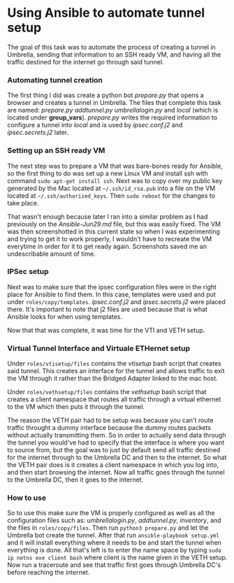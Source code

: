 # Using Ansible to automate tunnel setup
The goal of this task was to automate the process of creating a tunnel in Umbrella, sending that information to an SSH ready VM, and having all the traffic destined for the internet go through said tunnel.

### Automating tunnel creation
The first thing I did was create a python bot *prepare.py* that opens a browser and creates a tunnel in Umbrella. 
The files that complete this task are named: *prepare.py* *addtunnel.py* *umbrellalogin.py* and *local* (which is located under **group_vars**). 
*prepare.py* writes the required information to configure a tunnel into *local* and is used by *ipsec.conf.j2* and *ipsec.secrets.j2* later.

### Setting up an SSH ready VM
The next step was to prepare a VM that was bare-bones ready for Ansible, so the first thing to do was set up a new Linux VM and install ssh with command ```sudo apt-get install ssh```. Next was to copy over my public key generated by the Mac located at ```~/.ssh/id_rsa.pub``` into a file on the VM located at ```~/.ssh/authorized_keys```. Then ```sudo reboot``` for the changes to take place.<br/>

That wasn't enough because later I ran into a similar problem as I had previously on the *Ansible-Jun29.md* file, but this was easily fixed. The VM was then screenshotted in this current state so when I was experimenting and trying to get it to work properly, I wouldn't have to recreate the VM everytime in order for it to get ready again. Screenshots saved me an undescribable amount of time.

### IPSec setup
Next was to make sure that the ipsec configuration files were in the right place for Ansible to find them. In this case, templates were used and put under ```roles/copy/templates```. *ipsec.conf.j2* and *ipsec.secrets.j2* were placed there. It's important to note that j2 files are used because that is what Ansible looks for when using templates.<br/>

Now that that was complete, it was time for the VTI and VETH setup.

### Virtual Tunnel Interface and Virtuale ETHernet setup
Under ```roles/vtisetup/files``` contains the *vtisetup* bash script that creates said tunnel. This creates an interface for the tunnel and allows traffic to exit the VM through it rather than the Bridged Adapter linked to the mac host.<br/>

Under ```roles/vethsetup/files``` contains the *vethsetup* bash script that creates a client namespace that routes all traffic through a virtual ethernet to the VM which then puts it through the tunnel.<br/>

The reason the VETH pair had to be setup was because you can't route traffic throught a dummy interface because the dummy routes packets without actually transmitting them. So in order to actually send data through the tunnel you would've had to specify that the interface is where you want to source from, but the goal was to just by default send all traffic destined for the internet through to the Umbrella DC and then to the internet. 
So what the VETH pair does is it creates a client namespace in which you log into, and then start browsing the internet. Now all traffic goes through the tunnel to the Umbrella DC, then it goes to the internet.

### How to use
So to use this make sure the VM is properly configured as well as all the configuration files such as: *umbrellalogin.py*, *addtunnel.py*, *inventory*, and the files in ```roles/copy/files```. Then run ```python3 prepare.py``` and let the Umbrella bot create the tunnel. After that run ```ansible-playbook setup.yml``` and it will install everything where it needs to be and start the tunnel when everything is done. All that's left is to enter the name space by typing ```sudo ip netns exe client bash``` where client is the name given in the VETH setup. Now run a traceroute and see that traffic first goes through Umbrella DC's before reaching the internet.

